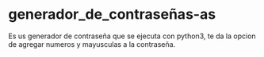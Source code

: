 # generador_de_contraseñas-as
Es us generador de contraseña que se ejecuta con python3, te da la opcion de agregar numeros y mayusculas a la contraseña.
